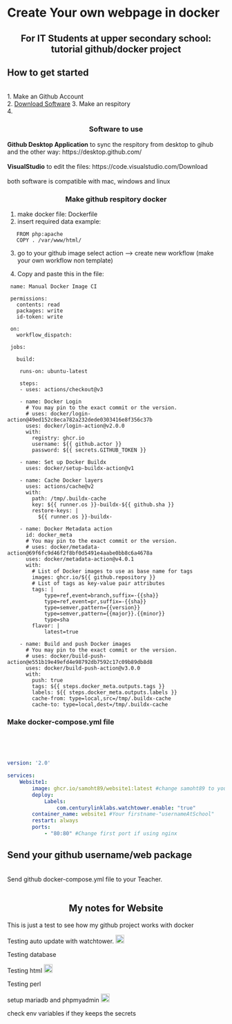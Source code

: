 <h1> Create Your own webpage in docker </h1>
<center><h2>For IT Students at upper secondary school: tutorial github/docker project</h2></center>

<h2> How to get started </h3><br>
1. Make an Github Account<br>
2. <a href="https://github.com/Samoht89/Website1#software-to-use">Download Software</a>
3. Make an respitory<br>
4. 

<center><h3>Software to use</h3></center>
<b>Github Desktop Application</b> to sync the respitory from desktop to gihub and the other way: https://desktop.github.com/
<br><br>
<b>VisualStudio</b> to edit the files: https://code.visualstudio.com/Download
<br><br>
both software is compatible with mac, windows and linux


<br>
<center><h3>Make github respitory docker</h3></center>

1. make docker file: Dockerfile
2. insert required data example:
```
   FROM php:apache 
   COPY . /var/www/html/
```

3. go to your github image select action --> create new workflow
(make your own workflow non template)

4. Copy and paste this in the file:
```
 name: Manual Docker Image CI

 permissions:
   contents: read
   packages: write
   id-token: write

 on:
   workflow_dispatch:

 jobs:

   build:

    runs-on: ubuntu-latest

    steps:
    - uses: actions/checkout@v3
    
    - name: Docker Login
      # You may pin to the exact commit or the version.
      # uses: docker/login-action@49ed152c8eca782a232dede0303416e8f356c37b
      uses: docker/login-action@v2.0.0
      with:
        registry: ghcr.io
        username: ${{ github.actor }}
        password: ${{ secrets.GITHUB_TOKEN }}       

    - name: Set up Docker Buildx
      uses: docker/setup-buildx-action@v1

    - name: Cache Docker layers
      uses: actions/cache@v2
      with:
        path: /tmp/.buildx-cache
        key: ${{ runner.os }}-buildx-${{ github.sha }}
        restore-keys: |
          ${{ runner.os }}-buildx-

    - name: Docker Metadata action
      id: docker_meta
      # You may pin to the exact commit or the version.
      # uses: docker/metadata-action@69f6fc9d46f2f8bf0d5491e4aabe0bb8c6a4678a
      uses: docker/metadata-action@v4.0.1
      with:
        # List of Docker images to use as base name for tags
        images: ghcr.io/${{ github.repository }}
        # List of tags as key-value pair attributes
        tags: |
            type=ref,event=branch,suffix=-{{sha}}
            type=ref,event=pr,suffix=-{{sha}}
            type=semver,pattern={{version}}
            type=semver,pattern={{major}}.{{minor}}
            type=sha
        flavor: |
            latest=true

    - name: Build and push Docker images
      # You may pin to the exact commit or the version.
      # uses: docker/build-push-action@e551b19e49efd4e98792db7592c17c09b89db8d8
      uses: docker/build-push-action@v3.0.0
      with:
        push: true
        tags: ${{ steps.docker_meta.outputs.tags }}
        labels: ${{ steps.docker_meta.outputs.labels }}
        cache-from: type=local,src=/tmp/.buildx-cache
        cache-to: type=local,dest=/tmp/.buildx-cache

```

<h3>Make docker-compose.yml file</h3>
<br>
<br>

```docker-compose.yml

version: '2.0'

services:
    Website1:
        image: ghcr.io/samoht89/website1:latest #change samoht89 to your username and website1 to your respitory name
        deploy:
            Labels:
                com.centurylinklabs.watchtower.enable: "true"
        container_name: website1 #Your firstname-"usernameAtSchool"
        restart: always
        ports:
            - "80:80" #Change first port if using nginx
```


<h2>Send your github username/web package</h2>
<br>
Send github docker-compose.yml file to your Teacher. 
<br><br>
<h2><center>My notes for Website</center></h2>

This is just a test to see how my github project works with docker

Testing auto update with watchtower. 
<img src="https://static.vecteezy.com/system/resources/previews/009/362/738/non_2x/tick-icon-accept-approve-sign-design-free-png.png" alt="done" width="20" height="20">


Testing database

Testing html
<img src="https://static.vecteezy.com/system/resources/previews/009/362/738/non_2x/tick-icon-accept-approve-sign-design-free-png.png" alt="done" width="20" height="20">


Testing perl

setup mariadb and phpmyadmin 
<img src="https://static.vecteezy.com/system/resources/previews/009/362/738/non_2x/tick-icon-accept-approve-sign-design-free-png.png" alt="done" width="20" height="20">

check env variables if they keeps the secrets
